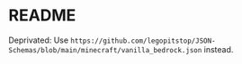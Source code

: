 # README

Deprivated: Use `https://github.com/legopitstop/JSON-Schemas/blob/main/minecraft/vanilla_bedrock.json` instead.